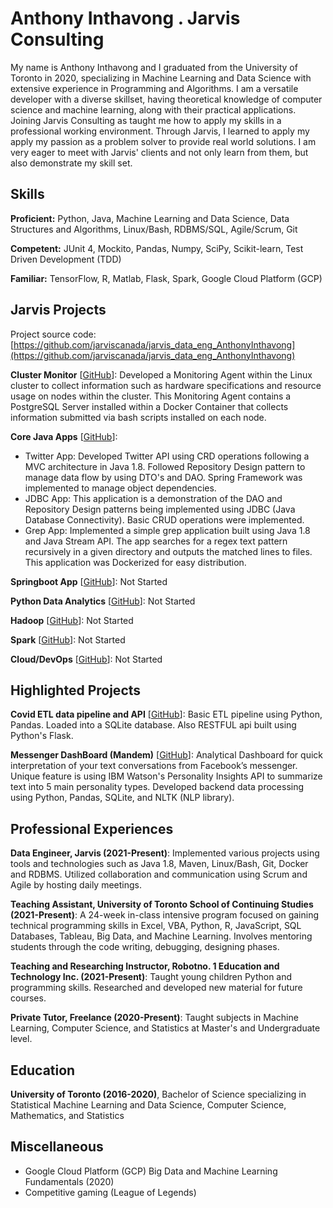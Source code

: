 # Anthony Inthavong . Jarvis Consulting

My name is Anthony Inthavong and I graduated from the University of Toronto in 2020, specializing in Machine Learning and Data Science with extensive experience in Programming and Algorithms. I am a versatile developer with a diverse skillset, having theoretical knowledge of computer science and machine learning, along with their practical applications. Joining Jarvis Consulting as taught me how to apply my skills in a professional working environment. Through Jarvis, I learned to apply my apply my passion as a problem solver to provide real world solutions. I am very eager to meet with Jarvis' clients and not only learn from them, but also demonstrate my skill set.

## Skills

**Proficient:** Python, Java, Machine Learning and Data Science, Data Structures and Algorithms, Linux/Bash, RDBMS/SQL, Agile/Scrum, Git

**Competent:** JUnit 4, Mockito, Pandas, Numpy, SciPy, Scikit-learn, Test Driven Development (TDD)

**Familiar:** TensorFlow, R, Matlab, Flask, Spark, Google Cloud Platform (GCP)

## Jarvis Projects

Project source code: [https://github.com/jarviscanada/jarvis_data_eng_AnthonyInthavong](https://github.com/jarviscanada/jarvis_data_eng_AnthonyInthavong)


**Cluster Monitor** [[GitHub](https://github.com/jarviscanada/jarvis_data_eng_AnthonyInthavong/tree/master/linux_sql)]: Developed a Monitoring Agent within the Linux cluster to collect information such as hardware specifications and resource usage on nodes within the cluster. This Monitoring Agent contains a PostgreSQL Server installed within a Docker Container that collects information submitted via bash scripts installed on each node.

**Core Java Apps** [[GitHub](https://github.com/jarviscanada/jarvis_data_eng_AnthonyInthavong/tree/master/core_java)]:
      
  - Twitter App: Developed Twitter API using CRD operations following a MVC architecture in Java 1.8. Followed Repository Design pattern to manage data flow by using DTO's and DAO. Spring Framework was implemented to manage object dependencies.
  - JDBC App: This application is a demonstration of the DAO and Repository Design patterns being implemented using JDBC (Java Database Connectivity). Basic CRUD operations were implemented.
  - Grep App: Implemented a simple grep application built using Java 1.8 and Java Stream API. The app searches for a regex text pattern recursively in a given directory and outputs the matched lines to files. This application was Dockerized for easy distribution.

**Springboot App** [[GitHub](https://github.com/jarviscanada/jarvis_data_eng_AnthonyInthavong/tree/master/springboot)]: Not Started

**Python Data Analytics** [[GitHub](https://github.com/jarviscanada/jarvis_data_eng_AnthonyInthavong/tree/master/python_data_anlytics)]: Not Started

**Hadoop** [[GitHub](https://github.com/jarviscanada/jarvis_data_eng_AnthonyInthavong/tree/master/hadoop)]: Not Started

**Spark** [[GitHub](https://github.com/jarviscanada/jarvis_data_eng_AnthonyInthavong/tree/master/spark)]: Not Started

**Cloud/DevOps** [[GitHub](https://github.com/jarviscanada/jarvis_data_eng_AnthonyInthavong/tree/master/cloud_devops)]: Not Started


## Highlighted Projects
**Covid ETL data pipeline and API** [[GitHub](https://github.com/anth7310/Covid19-ETL-API)]: Basic ETL pipeline using Python, Pandas. Loaded into a SQLite database. Also RESTFUL api built using Python's Flask.

**Messenger DashBoard (Mandem)** [[GitHub](https://github.com/abhin-ch/MessengerAnalyse-v2.0)]: Analytical Dashboard for quick interpretation of your text conversations from Facebook’s messenger. Unique feature is using IBM Watson's Personality Insights API to summarize text into 5 main personality types. Developed backend data processing using Python, Pandas, SQLite, and NLTK (NLP library).


## Professional Experiences

**Data Engineer, Jarvis (2021-Present)**: Implemented various projects using tools and technologies such as Java 1.8, Maven, Linux/Bash, Git, Docker and RDBMS. Utilized collaboration and communication using Scrum and Agile by hosting daily meetings.

**Teaching Assistant, University of Toronto School of Continuing Studies (2021-Present)**: A 24-week in-class intensive program focused on gaining technical programming skills in Excel, VBA, Python, R, JavaScript, SQL Databases, Tableau, Big Data, and Machine Learning. Involves mentoring students through the code writing, debugging, designing phases.

**Teaching and Researching Instructor, Robotno. 1 Education and Technology Inc. (2021-Present)**: Taught young children Python and programming skills. Researched and developed new material for future courses.

**Private Tutor, Freelance (2020-Present)**: Taught subjects in Machine Learning, Computer Science, and Statistics at Master's and Undergraduate level.


## Education
**University of Toronto (2016-2020)**, Bachelor of Science specializing in Statistical Machine Learning and Data Science, Computer Science, Mathematics, and Statistics


## Miscellaneous
- Google Cloud Platform (GCP) Big Data and Machine Learning Fundamentals (2020)
- Competitive gaming (League of Legends)